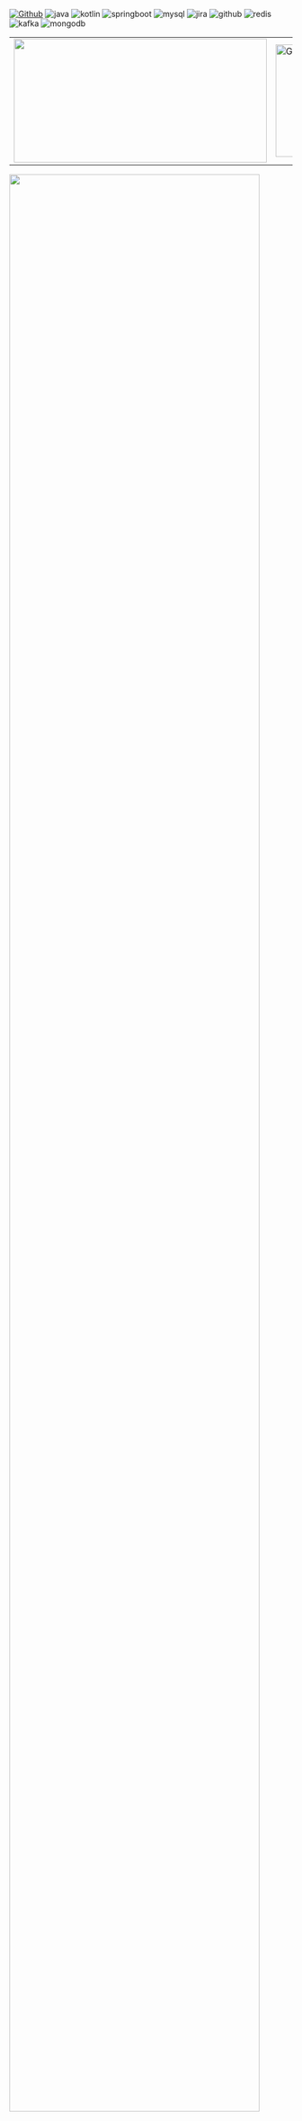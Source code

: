 [![Github](https://www.codenary.co.kr/widget/github/api?username=Stark)](https://www.codenary.co.kr/user-profile/detail/Stark?github_ride=true&utm_source=github)
![java](https://www.codenary.co.kr/widget/github-techstack/api?name=java) ![kotlin](https://www.codenary.co.kr/widget/github-techstack/api?name=kotlin) ![springboot](https://www.codenary.co.kr/widget/github-techstack/api?name=springboot) ![mysql](https://www.codenary.co.kr/widget/github-techstack/api?name=mysql) ![jira](https://www.codenary.co.kr/widget/github-techstack/api?name=jira) ![github](https://www.codenary.co.kr/widget/github-techstack/api?name=github) ![redis](https://www.codenary.co.kr/widget/github-techstack/api?name=redis) ![kafka](https://www.codenary.co.kr/widget/github-techstack/api?name=kafka) ![mongodb](https://www.codenary.co.kr/widget/github-techstack/api?name=mongodb) 
<table>
  <tr>
    <td>
      <a href="https://github.com/devxb/gitanimals">
        <img
          src="https://render.gitanimals.org/farms/wlsdks"
          width="450"
          height="220"
        />
      </a>
    </td>
    <td>
      <a href="https://git.io/streak-stats">
        <img 
          src="https://streak-stats.demolab.com?user=wlsdks&locale=ko" 
          width="450"
          height="200"
          alt="GitHub Streak" 
        />
      </a>
    </td>
  </tr>
</table>

<a href="https://github.com/ashutosh00710/github-readme-activity-graph">
    <img src="https://github-readme-activity-graph.vercel.app/graph?username=wlsdks&theme=react-dark&bg_color=ffffff&hide_border=true&line=000000&color=000000" width="94%"/>
</a>

<br/>

